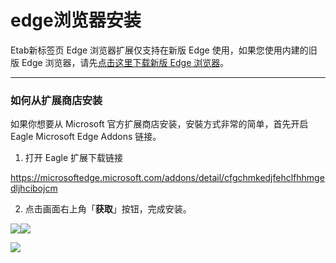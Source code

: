 # edge浏览器安装 [​](#edge浏览器安装)

Etab新标签页 Edge 浏览器扩展仅支持在新版 Edge 使用，如果您使用内建的旧版 Edge 浏览器，请先[点击这里下载新版 Edge 浏览器](https://www.microsoft.com/edge)。

* * *

### 如何从扩展商店安装

如果你想要从 Microsoft 官方扩展商店安装，安裝方式非常的简单，首先开启 Eagle Microsoft Edge Addons 链接。

1.  打开 Eagle 扩展下载链接  

<https://microsoftedge.microsoft.com/addons/detail/cfgchmkedjfehclfhhmgedljhcibojcm>

2.  点击画面右上角「**获取**」按钮，完成安装。

[![](https://d33v4339jhl8k0.cloudfront.net/docs/assets/5cc6cd5d04286301e753d2f7/images/5e4101172c7d3a7e9ae77e24/file-jGIkUzvXF1.jpg)](https://d33v4339jhl8k0.cloudfront.net/docs/assets/5cc6cd5d04286301e753d2f7/images/5e4101172c7d3a7e9ae77e24/file-jGIkUzvXF1.jpg)[![](https://d33v4339jhl8k0.cloudfront.net/docs/assets/5cc6cd5d04286301e753d2f7/images/5e41012404286364bc9519e9/file-5gRE0aVhHr.jpg)](https://d33v4339jhl8k0.cloudfront.net/docs/assets/5cc6cd5d04286301e753d2f7/images/5e41012404286364bc9519e9/file-5gRE0aVhHr.jpg)

[![](https://d33v4339jhl8k0.cloudfront.net/docs/assets/5cc6cd5d04286301e753d2f7/images/5e41012d04286364bc9519ea/file-TFBbOItPV1.jpg)](https://d33v4339jhl8k0.cloudfront.net/docs/assets/5cc6cd5d04286301e753d2f7/images/5e41012d04286364bc9519ea/file-TFBbOItPV1.jpg)
